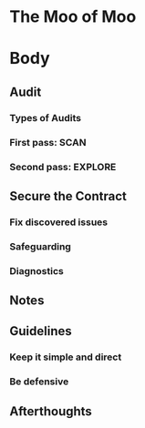 # The Moo of Moo

# Body 
## Audit 
### Types of Audits 
### First pass: SCAN
### Second pass: EXPLORE 
## Secure the Contract 
### Fix discovered issues 
### Safeguarding 
### Diagnostics 
## Notes 
## Guidelines 
### Keep it simple and direct 
### Be defensive 
## Afterthoughts 

